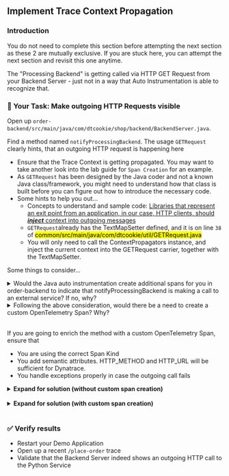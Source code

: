 ## Implement Trace Context Propagation

### Introduction

You do not need to complete this section before attempting the next section as these 2 are mutually exclusive. If you are stuck here, you can attempt the next section and revisit this one anytime.

The "Processing Backend" is getting called via HTTP GET Request from your Backend Server - just not in a way that Auto Instrumentation is able to recognize that.

### 📌 Your Task: Make outgoing HTTP Requests visible

Open up `order-backend/src/main/java/com/dtcookie/shop/backend/BackendServer.java`.

Find a method named `notifyProcessingBackend`. The usage `GETRequest` clearly hints, that an outgoing HTTP request is happening here

* Ensure that the Trace Context is getting propagated. You may want to take another look into the lab guide for `Span Creation` for an example.
* As `GETRequest` has been designed by the Java coder and not a known Java class/framework, you might need to understand how that class is built before you can figure out how to introduce the necessary code.
* Some hints to help you out...
   - Concepts to understand and sample code: [Libraries that represent an exit point from an application, in our case, HTTP clients, should ***inject*** context into outgoing messages](https://opentelemetry.io/docs/languages/java/api/#contextpropagators)
   - `GETRequest`already has the TextMapSetter defined, and it is on line `38` of <mark>common/src/main/java/com/dtcookie/util/GETRequest.java</mark>
   - You will only need to call the ContextPropagators instance, and inject the current context into the GETRequest carrier, together with the TextMapSetter.

Some things to consider...
<details>
	<summary>Would the Java auto instrumentation create additional spans for you in order-backend to indicate that notifyProcessingBackend is making a call to an external service? If no, why?</summary>
The Java auto instrumentation will not create additional spans as notifyProcessingBackend method/function call is not from any of the known auto instrumentation frameworks. 
</details>
<details>
	<summary>Following the above consideration, would there be a need to create a custom OpenTelemetry Span? Why?</summary>
Technicall, if you are just concern in connecting the services together, there is no need to create a custom span. However, in terms of having clear indication of where one service starts and where the other begins, without a custom span, it is difficult to understand which part of your application makes that call. Even more so when the call fails, there will not be any indication on which method has failed. Thus making diagnostics difficult.
</details>

<br/>

If you are going to enrich the method with a custom OpenTelemetry Span, ensure that
* You are using the correct Span Kind
* You add semantic attributes. HTTP_METHOD and HTTP_URL will be sufficient for Dynatrace.
* You handle exceptions properly in case the outgoing call fails

<details>
<summary><strong>Expand for solution (without custom span creation)</strong></summary>

```java
public static void notifyProcessingBackend(Product product) throws Exception {
	GETRequest request = new GETRequest("http://order-quotes-" + System.getenv("GITHUB_USER") + ":" + "8090/quote");
	openTelemetry.getPropagators().getTextMapPropagator().inject(Context.current(), request, GETRequest.OTEL_SETTER);
	request.send();
}
```
</details>

<br/>

<details>
<summary><strong>Expand for solution (with custom span creation)</strong></summary>

```java
public static void notifyProcessingBackend(Product product) throws Exception {
	String call = "http://order-quotes-" + System.getenv("GITHUB_USER") + ":" + "8090/quote"
	Span outGoing = tracer.spanBuilder("/GET order-quotes python service").setSpanKind(SpanKind.CLIENT).startSpan();
	GETRequest request = new GETRequest("http://order-quotes-" + System.getenv("GITHUB_USER") + ":" + "8090/quote");
	try (Scope scope = outGoing.makeCurrent()) {
	  outGoing.setAttribute(SemanticAttributes.HTTP_METHOD, "GET");
	  outGoing.setAttribute(SemanticAttributes.HTTP_URL, call;
	  openTelemetry.getPropagators().getTextMapPropagator().inject(Context.current(), request, GETRequest.OTEL_SETTER);
	
	  // Make outgoing call
	  request.send();
	} catch (Exception e) {
	  outGoing.setAttribute(SemanticAttributes.HTTP_RESPONSE_STATUS_CODE, 500);
	  outGoing.recordException(e);
	  outGoing.setStatus(StatusCode.ERROR);
	  throw e;
	} finally {
	  outGoing.end();
	}
}
```
</details>

<br/>

### ✅ Verify results

* Restart your Demo Application
* Open up a recent `/place-order` trace
* Validate that the Backend Server indeed shows an outgoing HTTP call to the Python Service
